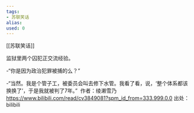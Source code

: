 ```yaml
---
tags: 
- 苏联笑话 
alias:
used: 0
---
```

[[苏联笑话]]

监狱里两个囚犯正交流经验。

-“你是因为政治犯罪被捕的么？” 

-“当然。我是个管子工，被委员会叫去修下水管。我看了看，说，‘整个体系都该换换了’，于是我就被判了7年。”  作者：绫濑雪乃 https://www.bilibili.com/read/cv3849081?spm_id_from=333.999.0.0 出处：bilibili

